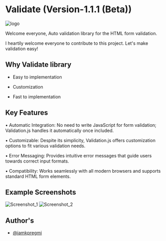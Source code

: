 # Validate (Version-1.1.1 (Beta))

![logo](https://github.com/user-attachments/assets/3c463ee2-7937-4495-90ac-f0d7e8394223)

Welcome everyone,
Auto validation library for the HTML form validation.

I heartily welcome everyone to contribute to this project. Let's make validation easy!

## Why Validate library
  * Easy to implementation

  * Customization

  * Fast to implementation

## Key Features

•	Automatic Integration: No need to write JavaScript for form validation; Validation.js handles it automatically once included.


•	Customizable: Despite its simplicity, Validation.js offers customization options to fit various validation needs.


•	Error Messaging: Provides intuitive error messages that guide users towards correct input formats.


•	Compatibility: Works seamlessly with all modern browsers and supports standard HTML form elements.


## Example Screenshots
![Screenshot_1](https://github.com/user-attachments/assets/eac47399-7fc2-481a-b9d5-fb2d6bee19ce) 
![Screenshot_2](https://github.com/user-attachments/assets/15dbbf1d-dbb8-4b81-9ec6-ae47064b37dc)


## Author's

- [@iamkpregmi](https://www.github.com/iamkpregmi)
